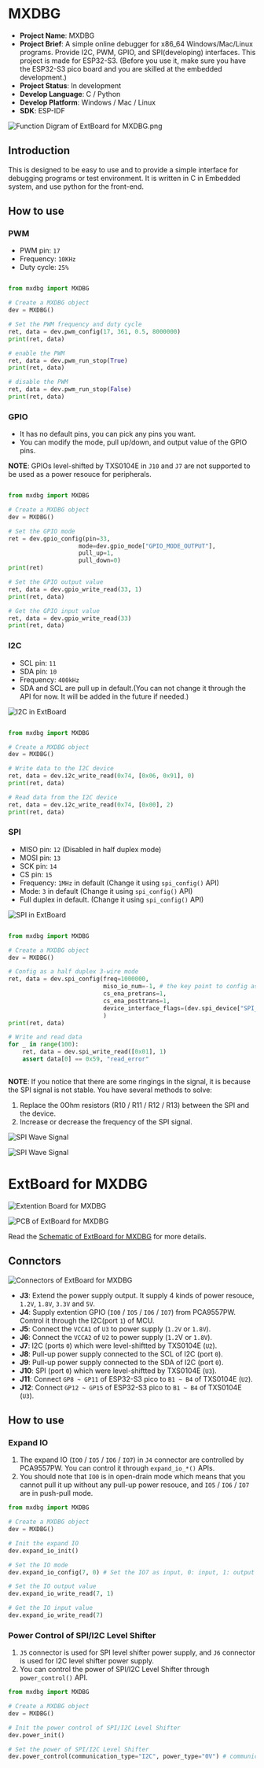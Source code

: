 
# MXDBG

- **Project Name**: MXDBG
- **Project Brief**: A simple online debugger for x86_64 Windows/Mac/Linux programs. Provide I2C, PWM, GPIO, and SPI(developing) interfaces. This project is made for ESP32-S3. (Before you use it, make sure you have the ESP32-S3 pico board and you are skilled at the embedded development.)
- **Project Status**: In development
- **Develop Language**: C / Python
- **Develop Platform**: Windows / Mac / Linux
- **SDK**: ESP-IDF

![Function Digram of ExtBoard for MXDBG.png](./Documents/Function_Digram_of_ExtBoard_for_MXDBG.png)

## Introduction

This is designed to be easy to use and to provide a simple interface for debugging programs or test environment. It is written in C in Embedded system, and use python for the front-end.

## How to use

### PWM

- PWM pin: `17`
- Frequency: `10KHz`
- Duty cycle: `25%`

```python

from mxdbg import MXDBG

# Create a MXDBG object
dev = MXDBG()

# Set the PWM frequency and duty cycle
ret, data = dev.pwm_config(17, 361, 0.5, 8000000)
print(ret, data)

# enable the PWM
ret, data = dev.pwm_run_stop(True)
print(ret, data)

# disable the PWM
ret, data = dev.pwm_run_stop(False)
print(ret, data)

```

### GPIO

- It has no default pins, you can pick any pins you want.
- You can modify the mode, pull up/down, and output value of the GPIO pins.

**NOTE**: GPIOs level-shifted by TXS0104E in `J10` and `J7` are not supported to be used as a power resouce for peripherals.  

```python

from mxdbg import MXDBG

# Create a MXDBG object
dev = MXDBG()

# Set the GPIO mode
ret = dev.gpio_config(pin=33,
                    mode=dev.gpio_mode["GPIO_MODE_OUTPUT"],
                    pull_up=1,
                    pull_down=0)
print(ret)

# Set the GPIO output value
ret, data = dev.gpio_write_read(33, 1)
print(ret, data)

# Get the GPIO input value
ret, data = dev.gpio_write_read(33)
print(ret, data)

```

### I2C

- SCL pin: `11`
- SDA pin: `10`
- Frequency: `400kHz`
- SDA and SCL are pull up in default.(You can not change it through the API for now. It will be added in the future if needed.)

![I2C in ExtBoard](./Documents/I2C_in_ExtBoard.png)

```python

from mxdbg import MXDBG

# Create a MXDBG object
dev = MXDBG()

# Write data to the I2C device
ret, data = dev.i2c_write_read(0x74, [0x06, 0x91], 0)
print(ret, data)

# Read data from the I2C device
ret, data = dev.i2c_write_read(0x74, [0x00], 2)
print(ret, data)

```

### SPI

- MISO pin: `12` (Disabled in half duplex mode)
- MOSI pin: `13` 
- SCK pin: `14`
- CS pin: `15`
- Frequency: `1MHz` in default (Change it using `spi_config()` API)
- Mode: `3` in default (Change it using `spi_config()` API)
- Full duplex in default. (Change it using `spi_config()` API)

![SPI in ExtBoard](./Documents/SPI_in_ExtBoard.png)

```python

from mxdbg import MXDBG

# Create a MXDBG object
dev = MXDBG()

# Config as a half duplex 3-wire mode
ret, data = dev.spi_config(freq=1000000,
                           miso_io_num=-1, # the key point to config as a half duplex 3-wire mode
                           cs_ena_pretrans=1,
                           cs_ena_posttrans=1,
                           device_interface_flags=(dev.spi_device["SPI_DEVICE_HALFDUPLEX"] | dev.spi_device["SPI_DEVICE_3WIRE"])
                           )
print(ret, data)

# Write and read data
for _ in range(100):
    ret, data = dev.spi_write_read([0x01], 1)
    assert data[0] == 0x59, "read_error"
  
```

**NOTE**: If you notice that there are some ringings in the signal, it is because the SPI signal is not stable. You have several methods to solve:
1. Replace the 0Ohm resistors (R10 / R11 / R12 / R13) between the SPI and the device.
2. Increase or decrease the frequency of the SPI signal.

![SPI Wave Signal](./Documents/SPI_WAVE_1V2_500KHz.png)

![SPI Wave Signal](./Documents/SPI_WAVE_1V2_4MHz.png)


# ExtBoard for MXDBG

![Extention Board for MXDBG](./Documents/ExtBoard_for_MXDBG_v0.1.png)

![PCB of ExtBoard for MXDBG](./Documents/PCB_ExtBoard_for_MXDBG_v0.1.png)

Read the [Schematic of ExtBoard for MXDBG](./Documents/SCH_Schematic1_2024-11-15.pdf) for more details.

## Connctors

![Connectors of ExtBoard for MXDBG](./Documents/Connectors_of_ExtBoard_for_MXDBG.png)

- **J3**: Extend the power supply output. It supply 4 kinds of power resouce, `1.2V`, `1.8V`, `3.3V` and `5V`.
- **J4**: Supply extention GPIO (`IO0` / `IO5` / `IO6` / `IO7`) from PCA9557PW. Control it through the I2C(port `1`) of MCU.
- **J5**: Connect the `VCCA1` of `U3` to power supply (`1.2V` or `1.8V`). 
- **J6**: Connect the `VCCA2` of `U2` to power supply (`1.2`V or `1.8V`). 
- **J7**: I2C (ports `0`) which were level-shiftted by TXS0104E (`U2`).
- **J8**: Pull-up power supply connected to the SCL of I2C (port `0`).
- **J9**: Pull-up power supply connected to the SDA of I2C (port `0`).
- **J10**: SPI (port `0`) which were level-shiftted by TXS0104E (`U3`).
- **J11**: Connect `GP8 ~ GP11` of ESP32-S3 pico to `B1 ~ B4` of TXS0104E (`U2`).
- **J12**: Connect `GP12 ~ GP15` of ESP32-S3 pico to `B1 ~ B4` of TXS0104E (`U3`).

## How to use

### Expand IO

1. The expand IO (`IO0` / `IO5` / `IO6` / `IO7`) in `J4` connector are controlled by PCA9557PW. You can control it through `expand_io_*()` APIs.
2. You should note that `IO0` is in open-drain mode which means that you cannot pull it up without any pull-up power resouce, and `IO5` / `IO6` / `IO7` are in push-pull mode.

```python
from mxdbg import MXDBG

# Create a MXDBG object
dev = MXDBG()

# Init the expand IO
dev.expand_io_init()

# Set the IO mode
dev.expand_io_config(7, 0) # Set the IO7 as input, 0: input, 1: output

# Set the IO output value
dev.expand_io_write_read(7, 1)

# Get the IO input value
dev.expand_io_write_read(7)
```

### Power Control of SPI/I2C Level Shifter

1. `J5` connector is used for SPI level shifter power supply, and `J6` connector is used for I2C level shifter power supply.
2. You can control the power of SPI/I2C Level Shifter through `power_control()` API.

```python
from mxdbg import MXDBG

# Create a MXDBG object
dev = MXDBG()

# Init the power control of SPI/I2C Level Shifter
dev.power_init()

# Set the power of SPI/I2C Level Shifter
dev.power_control(communication_type="I2C", power_type="0V") # communication_type: "SPI" / "I2C" ; power_type: "0V" / "1V2" / "1V8"
```
